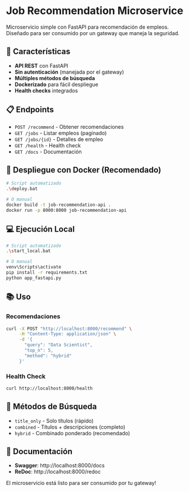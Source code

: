 # Job Recommendation Microservice

Microservicio simple con FastAPI para recomendación de empleos. Diseñado para ser consumido por un gateway que maneja la seguridad.

## 🚀 Características

- **API REST** con FastAPI
- **Sin autenticación** (manejada por el gateway)
- **Múltiples métodos de búsqueda**
- **Dockerizado** para fácil despliegue
- **Health checks** integrados

## 📋 Endpoints

- `POST /recommend` - Obtener recomendaciones
- `GET /jobs` - Listar empleos (paginado)
- `GET /jobs/{id}` - Detalles de empleo
- `GET /health` - Health check
- `GET /docs` - Documentación

## 🐳 Despliegue con Docker (Recomendado)

```bash
# Script automatizado
.\deploy.bat

# O manual
docker build -t job-recommendation-api .
docker run -p 8000:8000 job-recommendation-api
```

## 💻 Ejecución Local

```bash
# Script automatizado
.\start_local.bat

# O manual
venv\Scripts\activate
pip install -r requirements.txt
python app_fastapi.py
```

## 📚 Uso

### Recomendaciones
```bash
curl -X POST "http://localhost:8000/recommend" \
     -H "Content-Type: application/json" \
     -d '{
       "query": "Data Scientist",
       "top_n": 5,
       "method": "hybrid"
     }'
```

### Health Check
```bash
curl http://localhost:8000/health
```

## 🔧 Métodos de Búsqueda

- `title_only` - Solo títulos (rápido)
- `combined` - Títulos + descripciones (completo)
- `hybrid` - Combinado ponderado (recomendado)

## 📖 Documentación

- **Swagger**: http://localhost:8000/docs
- **ReDoc**: http://localhost:8000/redoc

El microservicio está listo para ser consumido por tu gateway!
